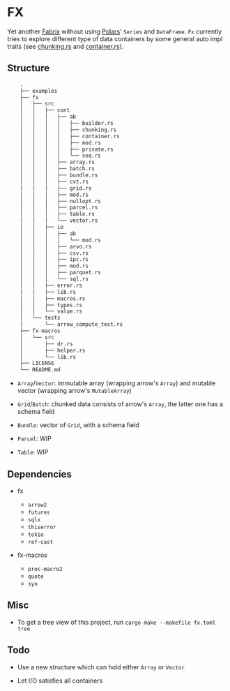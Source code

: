 # FX

Yet another [Fabrix](https://github.com/Jacobbishopxy/fabrix) without using [Polars](https://github.com/pola-rs/polars)' `Series` and `DataFrame`. `Fx` currently tries to explore different type of data containers by some general auto impl traits (see [chunking.rs](./fx/src/containers/ab/chunking.rs) and [container.rs](./fx/src/containers/ab/container.rs)).

## Structure

```txt
    .
    ├── examples
    ├── fx
    │   ├── src
    │   │   ├── cont
    │   │   │   ├── ab
    │   │   │   │   ├── builder.rs
    │   │   │   │   ├── chunking.rs
    │   │   │   │   ├── container.rs
    │   │   │   │   ├── mod.rs
    │   │   │   │   ├── private.rs
    │   │   │   │   └── seq.rs
    │   │   │   ├── array.rs
    │   │   │   ├── batch.rs
    │   │   │   ├── bundle.rs
    │   │   │   ├── cvt.rs
    │   │   │   ├── grid.rs
    │   │   │   ├── mod.rs
    │   │   │   ├── nullopt.rs
    │   │   │   ├── parcel.rs
    │   │   │   ├── table.rs
    │   │   │   └── vector.rs
    │   │   ├── io
    │   │   │   ├── ab
    │   │   │   │   └── mod.rs
    │   │   │   ├── arvo.rs
    │   │   │   ├── csv.rs
    │   │   │   ├── ipc.rs
    │   │   │   ├── mod.rs
    │   │   │   ├── parquet.rs
    │   │   │   └── sql.rs
    │   │   ├── error.rs
    │   │   ├── lib.rs
    │   │   ├── macros.rs
    │   │   ├── types.rs
    │   │   └── value.rs
    │   └── tests
    │       └── arrow_compute_test.rs
    ├── fx-macros
    │   └── src
    │       ├── dr.rs
    │       ├── helper.rs
    │       └── lib.rs
    ├── LICENSE
    └── README.md
```

- `Array`/`Vector`: immutable array (wrapping arrow's `Array`) and mutable vector (wrapping arrow's `MutableArray`)

- `Grid`/`Batch`: chunked data consists of arrow's `Array`, the latter one has a schema field

- `Bundle`: vector of `Grid`, with a schema field

- `Parcel`: WIP

- `Table`: WIP

## Dependencies

- fx

  - `arrow2`
  - `futures`
  - `sqlx`
  - `thiserror`
  - `tokio`
  - `ref-cast`

- fx-macros

  - `proc-macro2`
  - `quote`
  - `syn`

## Misc

- To get a tree view of this project, run `cargo make --makefile fx.toml tree`

## Todo

- Use a new structure which can hold either `Array` or `Vector`

- Let I/O satisfies all containers
